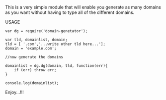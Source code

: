This is a very simple module that will enable you generate as many domains as you want without having to type all of the different domains.

USAGE

    var dg = require('domain-genetator');
    
    var tld, domainlist, domain;
    tld = [ '.com','...write other tld here...'];
    domain = 'example.com';

    //now generate the domains

    domainlist = dg.dg(domain, tld, function(err){
        if (err) throw err;
    }

    console.log(domainlist);

Enjoy...!!!